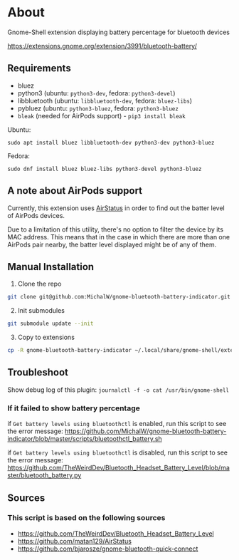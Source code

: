# About

Gnome-Shell extension displaying battery percentage for bluetooth devices

https://extensions.gnome.org/extension/3991/bluetooth-battery/

## Requirements

* bluez
* python3 (ubuntu: `python3-dev`, fedora: `python3-devel`)
* libbluetooth (ubuntu: `libbluetooth-dev`, fedora: `bluez-libs`)
* pybluez (ubuntu: `python3-bluez`, fedora: `python3-bluez`
* `bleak` (needed for AirPods support) - `pip3 install bleak`

Ubuntu:
```
sudo apt install bluez libbluetooth-dev python3-dev python3-bluez
```

Fedora:
```
sudo dnf install bluez bluez-libs python3-devel python3-bluez
```

## A note about AirPods support

Currently, this extension uses [AirStatus](https://github.com/matan129/AirStatus) in order to find out the batter level
of AirPods devices.

Due to a limitation of this utility, there's no option to filter the device by its MAC address.
This means that in the case in which there are more than one AirPods pair nearby, the batter level displayed might be
of any of them.

## Manual Installation

1. Clone the repo
```sh
git clone git@github.com:MichalW/gnome-bluetooth-battery-indicator.git
```

2. Init submodules
```sh
git submodule update --init
```

3. Copy to extensions
```sh
cp -R gnome-bluetooth-battery-indicator ~/.local/share/gnome-shell/extensions/bluetooth-battery@michalw.github.com
```

## Troubleshoot

Show debug log of this plugin: `journalctl -f -o cat /usr/bin/gnome-shell`

### If it failed to show battery percentage

if `Get battery levels using bluetoothctl` is enabled, run this script to see the error message: <https://github.com/MichalW/gnome-bluetooth-battery-indicator/blob/master/scripts/bluetoothctl_battery.sh>

if `Get battery levels using bluetoothctl` is disabled, run this script to see the error message: <https://github.com/TheWeirdDev/Bluetooth_Headset_Battery_Level/blob/master/bluetooth_battery.py>


## Sources
### This script is based on the following sources

* https://github.com/TheWeirdDev/Bluetooth_Headset_Battery_Level
* https://github.com/matan129/AirStatus
* https://github.com/bjarosze/gnome-bluetooth-quick-connect
